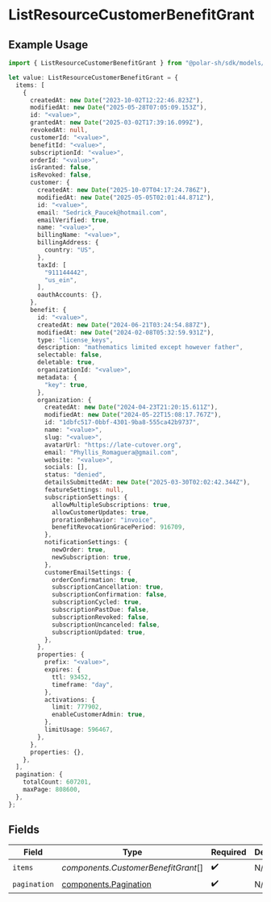 # ListResourceCustomerBenefitGrant

## Example Usage

```typescript
import { ListResourceCustomerBenefitGrant } from "@polar-sh/sdk/models/components/listresourcecustomerbenefitgrant.js";

let value: ListResourceCustomerBenefitGrant = {
  items: [
    {
      createdAt: new Date("2023-10-02T12:22:46.823Z"),
      modifiedAt: new Date("2025-05-28T07:05:09.153Z"),
      id: "<value>",
      grantedAt: new Date("2025-03-02T17:39:16.099Z"),
      revokedAt: null,
      customerId: "<value>",
      benefitId: "<value>",
      subscriptionId: "<value>",
      orderId: "<value>",
      isGranted: false,
      isRevoked: false,
      customer: {
        createdAt: new Date("2025-10-07T04:17:24.786Z"),
        modifiedAt: new Date("2025-05-05T02:01:44.871Z"),
        id: "<value>",
        email: "Sedrick_Paucek@hotmail.com",
        emailVerified: true,
        name: "<value>",
        billingName: "<value>",
        billingAddress: {
          country: "US",
        },
        taxId: [
          "911144442",
          "us_ein",
        ],
        oauthAccounts: {},
      },
      benefit: {
        id: "<value>",
        createdAt: new Date("2024-06-21T03:24:54.887Z"),
        modifiedAt: new Date("2024-02-08T05:32:59.931Z"),
        type: "license_keys",
        description: "mathematics limited except however father",
        selectable: false,
        deletable: true,
        organizationId: "<value>",
        metadata: {
          "key": true,
        },
        organization: {
          createdAt: new Date("2024-04-23T21:20:15.611Z"),
          modifiedAt: new Date("2024-05-22T15:08:17.767Z"),
          id: "1dbfc517-0bbf-4301-9ba8-555ca42b9737",
          name: "<value>",
          slug: "<value>",
          avatarUrl: "https://late-cutover.org",
          email: "Phyllis_Romaguera@gmail.com",
          website: "<value>",
          socials: [],
          status: "denied",
          detailsSubmittedAt: new Date("2025-03-30T02:02:42.344Z"),
          featureSettings: null,
          subscriptionSettings: {
            allowMultipleSubscriptions: true,
            allowCustomerUpdates: true,
            prorationBehavior: "invoice",
            benefitRevocationGracePeriod: 916709,
          },
          notificationSettings: {
            newOrder: true,
            newSubscription: true,
          },
          customerEmailSettings: {
            orderConfirmation: true,
            subscriptionCancellation: true,
            subscriptionConfirmation: false,
            subscriptionCycled: true,
            subscriptionPastDue: false,
            subscriptionRevoked: false,
            subscriptionUncanceled: false,
            subscriptionUpdated: true,
          },
        },
        properties: {
          prefix: "<value>",
          expires: {
            ttl: 93452,
            timeframe: "day",
          },
          activations: {
            limit: 777902,
            enableCustomerAdmin: true,
          },
          limitUsage: 596467,
        },
      },
      properties: {},
    },
  ],
  pagination: {
    totalCount: 607201,
    maxPage: 808600,
  },
};
```

## Fields

| Field                                                          | Type                                                           | Required                                                       | Description                                                    |
| -------------------------------------------------------------- | -------------------------------------------------------------- | -------------------------------------------------------------- | -------------------------------------------------------------- |
| `items`                                                        | *components.CustomerBenefitGrant*[]                            | :heavy_check_mark:                                             | N/A                                                            |
| `pagination`                                                   | [components.Pagination](../../models/components/pagination.md) | :heavy_check_mark:                                             | N/A                                                            |